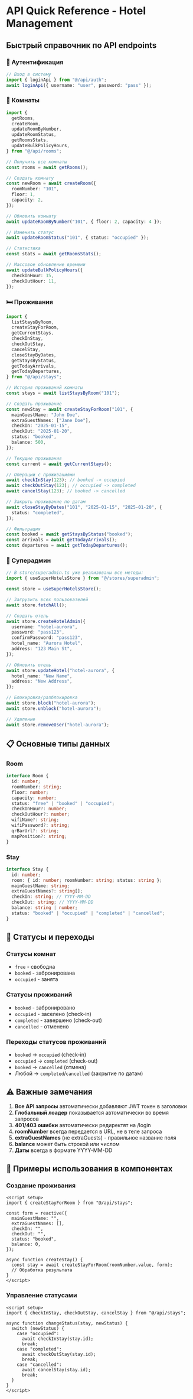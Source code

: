 # API Quick Reference - Hotel Management

## Быстрый справочник по API endpoints

### 🔐 Аутентификация

```typescript
// Вход в систему
import { loginApi } from "@/api/auth";
await loginApi({ username: "user", password: "pass" });
```

### 🏨 Комнаты

```typescript
import {
  getRooms,
  createRoom,
  updateRoomByNumber,
  updateRoomStatus,
  getRoomsStats,
  updateBulkPolicyHours,
} from "@/api/rooms";

// Получить все комнаты
const rooms = await getRooms();

// Создать комнату
const newRoom = await createRoom({
  roomNumber: "101",
  floor: 1,
  capacity: 2,
});

// Обновить комнату
await updateRoomByNumber("101", { floor: 2, capacity: 4 });

// Изменить статус
await updateRoomStatus("101", { status: "occupied" });

// Статистика
const stats = await getRoomsStats();

// Массовое обновление времени
await updateBulkPolicyHours({
  checkInHour: 15,
  checkOutHour: 11,
});
```

### 🛏️ Проживания

```typescript
import {
  listStaysByRoom,
  createStayForRoom,
  getCurrentStays,
  checkInStay,
  checkOutStay,
  cancelStay,
  closeStayByDates,
  getStaysByStatus,
  getTodayArrivals,
  getTodayDepartures,
} from "@/api/stays";

// История проживаний комнаты
const stays = await listStaysByRoom("101");

// Создать проживание
const newStay = await createStayForRoom("101", {
  mainGuestName: "John Doe",
  extraGuestNames: ["Jane Doe"],
  checkIn: "2025-01-15",
  checkOut: "2025-01-20",
  status: "booked",
  balance: 500,
});

// Текущие проживания
const current = await getCurrentStays();

// Операции с проживаниями
await checkInStay(123); // booked -> occupied
await checkOutStay(123); // occupied -> completed
await cancelStay(123); // booked -> cancelled

// Закрыть проживание по датам
await closeStayByDates("101", "2025-01-15", "2025-01-20", {
  status: "completed",
});

// Фильтрация
const booked = await getStaysByStatus("booked");
const arrivals = await getTodayArrivals();
const departures = await getTodayDepartures();
```

### 👑 Суперадмин

```typescript
// В store/superadmin.ts уже реализованы все методы:
import { useSuperHotelsStore } from "@/stores/superadmin";

const store = useSuperHotelsStore();

// Загрузить всех пользователей
await store.fetchAll();

// Создать отель
await store.createHotelAdmin({
  username: "hotel-aurora",
  password: "pass123",
  confirmPassword: "pass123",
  hotel_name: "Aurora Hotel",
  address: "123 Main St",
});

// Обновить отель
await store.updateHotel("hotel-aurora", {
  hotel_name: "New Name",
  address: "New Address",
});

// Блокировка/разблокировка
await store.block("hotel-aurora");
await store.unblock("hotel-aurora");

// Удаление
await store.removeUser("hotel-aurora");
```

## 📋 Основные типы данных

### Room

```typescript
interface Room {
  id: number;
  roomNumber: string;
  floor: number;
  capacity: number;
  status: "free" | "booked" | "occupied";
  checkInHour?: number;
  checkOutHour?: number;
  wifiName?: string;
  wifiPassword?: string;
  qrBarUrl?: string;
  mapPosition?: string;
}
```

### Stay

```typescript
interface Stay {
  id: number;
  room: { id: number; roomNumber: string; status: string };
  mainGuestName: string;
  extraGuestNames?: string[];
  checkIn: string; // YYYY-MM-DD
  checkOut: string; // YYYY-MM-DD
  balance: string | number;
  status: "booked" | "occupied" | "completed" | "cancelled";
}
```

## 🔄 Статусы и переходы

### Статусы комнат

- `free` - свободна
- `booked` - забронирована
- `occupied` - занята

### Статусы проживаний

- `booked` - забронировано
- `occupied` - заселено (check-in)
- `completed` - завершено (check-out)
- `cancelled` - отменено

### Переходы статусов проживаний

- `booked` → `occupied` (check-in)
- `occupied` → `completed` (check-out)
- `booked` → `cancelled` (отмена)
- Любой → `completed`/`cancelled` (закрытие по датам)

## ⚠️ Важные замечания

1. **Все API запросы** автоматически добавляют JWT токен в заголовки
2. **Глобальный лоадер** показывается автоматически во время запросов
3. **401/403 ошибки** автоматически редиректят на /login
4. **roomNumber** всегда передается в URL, не в теле запроса
5. **extraGuestNames** (не extraGuests) - правильное название поля
6. **balance** может быть строкой или числом
7. **Даты** всегда в формате YYYY-MM-DD

## 🚀 Примеры использования в компонентах

### Создание проживания

```vue
<script setup>
import { createStayForRoom } from "@/api/stays";

const form = reactive({
  mainGuestName: "",
  extraGuestNames: [],
  checkIn: "",
  checkOut: "",
  status: "booked",
  balance: 0,
});

async function createStay() {
  const stay = await createStayForRoom(roomNumber.value, form);
  // Обработка результата
}
</script>
```

### Управление статусами

```vue
<script setup>
import { checkInStay, checkOutStay, cancelStay } from "@/api/stays";

async function changeStatus(stay, newStatus) {
  switch (newStatus) {
    case "occupied":
      await checkInStay(stay.id);
      break;
    case "completed":
      await checkOutStay(stay.id);
      break;
    case "cancelled":
      await cancelStay(stay.id);
      break;
  }
}
</script>
```
